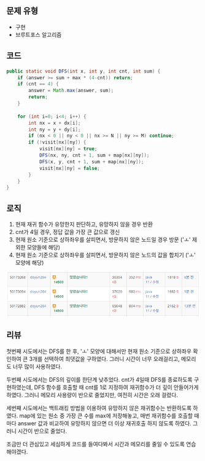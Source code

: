 ## 문제 유형
- 구현
- 브루트포스 알고리즘

## 코드
```java
public static void DFS(int x, int y, int cnt, int sum) {
    if (answer >= sum + max * (4-cnt)) return;
    if (cnt == 4) {
        answer = Math.max(answer, sum);
        return;
    }

    for (int i=0; i<4; i++) {
        int nx = x + dx[i];
        int ny = y + dy[i];
        if (nx < 0 || ny < 0 || nx >= N || ny >= M) continue;
        if (!visit[nx][ny]) {
            visit[nx][ny] = true;
            DFS(nx, ny, cnt + 1, sum + map[nx][ny]);
            DFS(x, y, cnt + 1, sum + map[nx][ny]);
            visit[nx][ny] = false;
        }
    }
}
```

## 로직
1. 현재 재귀 함수가 유망한지 판단하고, 유망하지 않을 경우 반환
2. cnt가 4일 경우, 정답 값을 가장 큰 값으로 갱신
3. 현재 원소 기준으로 상하좌우를 살피면서, 방문하지 않은 노드일 경우 방문 ('ㅗ' 제외한 모양들에 해당)
4. 현재 원소 기준으로 상하좌우를 살피면서, 방문하지 않은 노드의 값을 합치기 ('ㅗ' 모양에 해당)

![img_1.png](img_1.png)

## 리뷰
첫번째 시도에서는 DFS를 한 후, 'ㅗ' 모양에 대해서만 현재 원소 기준으로 상하좌우 확인하여 큰 3개를 선택하여 최댓값을 구하였다.
그러니 시간이 너무 오래걸리고, 메모리도 너무 많이 사용하였다.

두번째 시도에서는 DFS의 깊이를 한단계 낮추었다. 
cnt가 4일때 DFS를 종료하도록 구현하였는데, DFS 함수를 호출할 때 cnt를 1로 지정하여 재귀함수가 더 깊이 안들어가게 하였다.
그러니 메모리 사용량이 반으로 줄었지만, 여전히 시간은 오래 걸렸다.

세번째 시도에서는 백트래킹 방법을 이용하여 유망하지 않은 재귀함수는 반환하도록 하였다.
map에 있는 원소 중 가장 큰 수를 max에 저장해놓고, 매번 재귀함수를 호출할 때마다 answer 값과 비교하여 유망하지 않으면 더 이상 재귀호출 하지 않도록 하였다.
그러니 시간이 반으로 줄었다.

조금만 더 관심있고 세심하게 코드를 들여다봐서 시간과 메모리를 줄일 수 있도록 연습해야겠다.